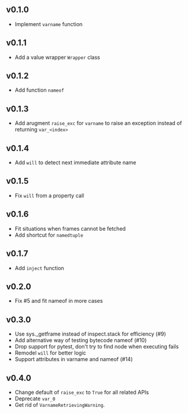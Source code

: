 ## v0.1.0
- Implement `varname` function

## v0.1.1
- Add a value wrapper `Wrapper` class

## v0.1.2
- Add function `nameof`

## v0.1.3
- Add arugment `raise_exc` for `varname` to raise an exception instead of returning `var_<index>`

## v0.1.4
- Add `will` to detect next immediate attribute name

## v0.1.5
- Fix `will` from a property call

## v0.1.6
- Fit situations when frames cannot be fetched
- Add shortcut for `namedtuple`

## v0.1.7
- Add `inject` function

## v0.2.0
- Fix #5 and fit nameof in more cases

## v0.3.0
- Use sys._getframe instead of inspect.stack for efficiency (#9)
- Add alternative way of testing bytecode nameof (#10)
- Drop support for pytest, don't try to find node when executing fails
- Remodel `will` for better logic
- Support attributes in varname and nameof (#14)

## v0.4.0
- Change default of `raise_exc` to `True` for all related APIs
- Deprecate `var_0`
- Get rid of `VarnameRetrievingWarning`.
